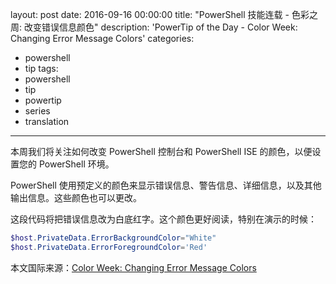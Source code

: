 layout: post
date: 2016-09-16 00:00:00
title: "PowerShell 技能连载 - 色彩之周: 改变错误信息颜色"
description: 'PowerTip of the Day - Color Week: Changing Error Message Colors'
categories:
- powershell
- tip
tags:
- powershell
- tip
- powertip
- series
- translation
---
本周我们将关注如何改变 PowerShell 控制台和 PowerShell ISE 的颜色，以便设置您的 PowerShell 环境。

PowerShell 使用预定义的颜色来显示错误信息、警告信息、详细信息，以及其他输出信息。这些颜色也可以更改。

这段代码将把错误信息改为白底红字。这个颜色更好阅读，特别在演示的时候：

```powershell
$host.PrivateData.ErrorBackgroundColor="White"
$host.PrivateData.ErrorForegroundColor='Red'
```

<!--more-->
本文国际来源：[Color Week: Changing Error Message Colors](http://community.idera.com/powershell/powertips/b/tips/posts/color-week-changing-error-message-colors)
